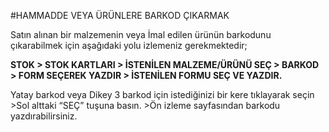 #HAMMADDE VEYA ÜRÜNLERE BARKOD ÇIKARMAK

Satın alınan bir malzemenin veya İmal edilen ürünün barkodunu çıkarabilmek için aşağıdaki yolu izlemeniz gerekmektedir;

**STOK > STOK KARTLARI > İSTENİLEN MALZEME/ÜRÜNÜ SEÇ > BARKOD > FORM SEÇEREK YAZDIR > İSTENİLEN FORMU SEÇ VE YAZDIR.**

Yatay barkod veya Dikey 3 barkod için istediğinizi bir kere tıklayarak seçin >Sol alttaki “SEÇ” tuşuna basın. >Ön izleme sayfasından barkodu yazdırabilirsiniz.